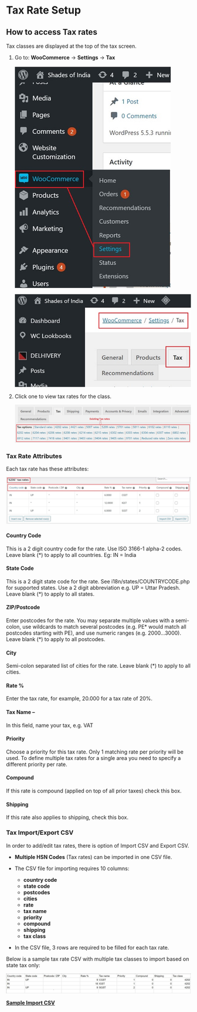 #   **Tax Rate Setup**

##  **How to access Tax rates**

Tax classes are displayed at the top of the tax screen. 

1.  Go to: **WooCommerce** -> **Settings** -> **Tax**

    ![woosettings](images\woosettings.jpg)

    ![woo tax](images\wootax.jpg)

2.  Click one to view tax rates for the class.

    ![taxclass](images\taxclass.jpg)

### **Tax Rate Attributes**

Each tax rate has these attributes:

![tax rate](images\taxrate.jpg)

####    **Country Code**

This is a 2 digit country code for the rate. Use ISO 3166-1 alpha-2 codes. Leave blank (*) to apply to all countries. Eg: IN = India

####    **State Code**

This is a 2 digit state code for the rate. See i18n/states/COUNTRYCODE.php for supported states. Use a 2 digit abbreviation e.g. UP = Uttar Pradesh. Leave blank (*) to apply to all states.

####    **ZIP/Postcode**

Enter postcodes for the rate. You may separate multiple values with a semi-colon, use wildcards to match several postcodes (e.g. PE* would match all postcodes starting with PE), and use numeric ranges (e.g. 2000…3000). Leave blank (*) to apply to all postcodes.

####    **City**

Semi-colon separated list of cities for the rate. Leave blank (*) to apply to all cities.

####    **Rate %**

Enter the tax rate, for example, 20.000 for a tax rate of 20%.

####    **Tax Name** – 

In this field, name your tax, e.g. VAT

####    **Priority**

Choose a priority for this tax rate. Only 1 matching rate per priority will be used. To define multiple tax rates for a single area you need to specify a different priority per rate.

####    **Compound**

If this rate is compound (applied on top of all prior taxes) check this box.

####    **Shipping**

If this rate also applies to shipping, check this box.


### **Tax Import/Export CSV**

In order to add/edit tax rates, there is option of Import CSV and Export CSV.

-   **Multiple HSN Codes** (Tax rates) can be imported in one CSV file.
-   The CSV file for importing requires 10 columns:

    -   **country code** 
    -   **state code**
    -   **postcodes**
    -   **cities**
    -   **rate**
    -   **tax name**
    -   **priority**
    -   **compound**
    -   **shipping**
    -   **tax class**

-   In the CSV file, 3 rows are required to be filled for each tax rate.

Below is a sample tax rate CSV with multiple tax classes to import based on state tax only:

![sample CSV](images\samplecsv.jpg)


<a href="https://docs.google.com/spreadsheets/d/1JERXphaep4o5AZ7WdbYgk0B6VW2Y2GHLx2i4DZ9NeOc/edit?usp=sharing" target="_blank">**Sample Import CSV**</a>